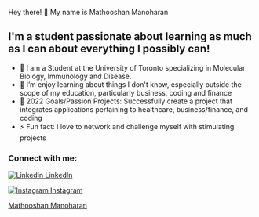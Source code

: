 Hey there! 👋 My name is Mathooshan Manoharan

## I'm a student passionate about learning as much as I can about everything I possibly can! 

- 🔭 I am a Student at the University of Toronto specializing in Molecular Biology, Immunology and Disease.  
- 🌱 I’m enjoy learning about things I don't know, especially outside the scope of my education, particularly business, coding and finance
- 🥅 2022 Goals/Passion Projects: Successfully create a project that integrates applications pertaining to healthcare, business/finance, and coding
- ⚡ Fun fact: I love to network and challenge myself with stimulating projects

### Connect with me:




[![Linkedin](https://freeiconshop.com/wp-content/uploads/edd/linkedin-flat.png) LinkedIn](https://www.linkedin.com/in/mathooshan-manoharan/)
&nbsp;

[![Instagram](https://scaleupyourpractice.com/wp-content/uploads/2019/05/insta-icon.png) Instagram](https://www.instagram.com/_m.squared/)
&nbsp;


<script src="https://platform.linkedin.com/badges/js/profile.js" async defer type="text/javascript"></script>

<div class="badge-base LI-profile-badge" data-locale="en_US" data-size="medium" data-theme="dark" data-type="VERTICAL" data-vanity="mathooshan-manoharan" data-version="v1"><a class="badge-base__link LI-simple-link" href="https://ca.linkedin.com/in/mathooshan-manoharan?trk=profile-badge">Mathooshan Manoharan</a></div>
              
